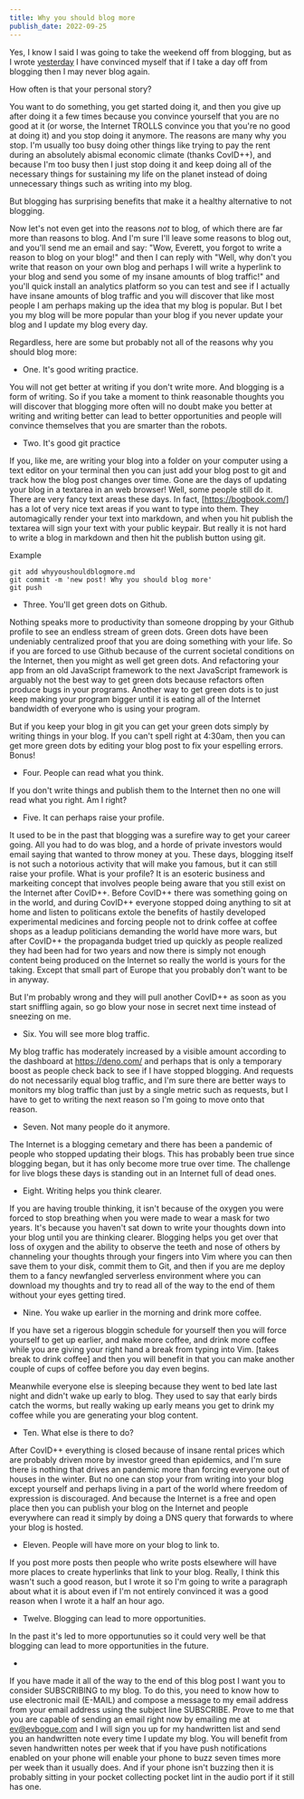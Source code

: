 ```yaml
---
title: Why you should blog more
publish_date: 2022-09-25
---
```


Yes, I know I said I was going to take the weekend off from blogging, but as I wrote [yesterday](..surpriseblogpost) I have convinced myself that if I take a day off from blogging then I may never blog again.

How often is that your personal story? 

You want to do something, you get started doing it, and then you give up after doing it a few times because you convince yourself that you are no good at it (or worse, the Internet TROLLS convince you that you're no good at doing it) and you stop doing it anymore. The reasons are many why you stop. I'm usually too busy doing other things like trying to pay the rent during an absolutely abismal economic climate (thanks CovID++), and because I'm too busy then I just stop doing it and keep doing all of the necessary things for sustaining my life on the planet instead of doing unnecessary things such as writing into my blog.

But blogging has surprising benefits that make it a healthy alternative to not blogging. 

Now let's not even get into the reasons _not_ to blog, of which there are far more than reasons to blog. And I'm sure I'll leave some reasons to blog out, and you'll send me an email and say: "Wow, Everett, you forgot to write a reason to blog on your blog!" and then I can reply with "Well, why don't you write that reason on your own blog and perhaps I will write a hyperlink to your blog and send you some of my insane amounts of blog traffic!" and you'll quick install an analytics platform so you can test and see if I actually have insane amounts of blog traffic and you will discover that like most people I am perhaps making up the idea that my blog is popular. But I bet you my blog will be more popular than your blog if you never update your blog and I update my blog every day.

Regardless, here are some but probably not all of the reasons why you should blog more:

+ One. It's good writing practice.

You will not get better at writing if you don't write more. And blogging is a form of writing. So if you take a moment to think reasonable thoughts you will discover that blogging more often will no doubt make you better at writing and writing better can lead to better opportunities and people will convince themselves that you are smarter than the robots.

+ Two. It's good git practice

If you, like me, are writing your blog into a folder on your computer using a text editor on your terminal then you can just add your blog post to git and track how the blog post changes over time. Gone are the days of updating your blog in a textarea in an web browser! Well, some people still do it. There are very fancy text areas these days. In fact, [https://bogbook.com/] has a lot of very nice text areas if you want to type into them. They automagically render your text into markdown, and when you hit publish the textarea will sign your text with your public keypair. But really it is not hard to write a blog in markdown and then hit the publish button using git.

Example
```
git add whyyoushouldblogmore.md
git commit -m 'new post! Why you should blog more'
git push
``` 

+ Three. You'll get green dots on Github.

Nothing speaks more to productivity than someone dropping by your Github profile to see an endless stream of green dots. Green dots have been undeniably centralized proof that you are doing something with your life. So if you are forced to use Github because of the current societal conditions on the Internet, then you might as well get green dots. And refactoring your app from an old JavaScript framework to the next JavaScript framework is arguably not the best way to get green dots because refactors often produce bugs in your programs. Another way to get green dots is to just keep making your program bigger until it is eating all of the Internet bandwidth of everyone who is using your program. 

But if you keep your blog in git you can get your green dots simply by writing things in your blog. If you can't spell right at 4:30am, then you can get more green dots by editing your blog post to fix your espelling errors. Bonus!

+ Four. People can read what you think.

If you don't write things and publish them to the Internet then no one will read what you right. Am I right?

+ Five. It can perhaps raise your profile.

It used to be in the past that blogging was a surefire way to get your career going. All you had to do was blog, and a horde of private investors would email saying that wanted to throw money at you. These days, blogging itself is not such a notorious activity that will make you famous, but it can still raise your profile. What is your profile? It is an esoteric business and markeiting concept that involves people being aware that you still exist on the Internet after CovID++. Before CovID++ there was something going on in the world, and during CovID++ everyone stopped doing anything to sit at home and listen to politicans extole the benefits of hastily developed experimental medicines and forcing people not to drink coffee at coffee shops as a leadup politicians demanding the world have more wars, but after CovID++ the propaganda budget tried up quickly as people realized they had been had for two years and now there is simply not enough content being produced on the Internet so really the world is yours for the taking. Except that small part of Europe that you probably don't want to be in anyway.

But I'm probably wrong and they will pull another CovID++ as soon as you start sniffling again, so go blow your nose in secret next time instead of sneezing on me.

+ Six. You will see more blog traffic.

My blog traffic has moderately increased by a visible amount according to the dashboard at https://deno.com/ and perhaps that is only a temporary boost as people check back to see if I have stopped blogging. And requests do not necessarily equal blog traffic, and I'm sure there are better ways to monitors my blog traffic than just by a single metric such as requests, but I have to get to writing the next reason so I'm going to move onto that reason.

+ Seven. Not many people do it anymore.

The Internet is a blogging cemetary and there has been a pandemic of people who stopped updating their blogs. This has probably been true since blogging began, but it has only become more true over time. The challenge for live blogs these days is standing out in an Internet full of dead ones.

+ Eight. Writing helps you think clearer. 

If you are having trouble thinking, it isn't because of the oxygen you were forced to stop breathing when you were made to wear a mask for two years. It's because you haven't sat down to write your thoughts down into your blog until you are thinking clearer. Blogging helps you get over that loss of oxygen and the ability to observe the teeth and nose of others by channeling your thoughts through your fingers into Vim where you can then save them to your disk, commit them to Git, and then if you are me deploy them to a fancy newfangled serverless environment where you can download my thoughts and try to read all of the way to the end of them without your eyes getting tired.

+ Nine. You wake up earlier in the morning and drink more coffee.

If you have set a rigerous bloggin schedule for yourself then you will force yourself to get up earlier, and make more coffee, and drink more coffee while you are giving your right hand a break from typing into Vim. [takes break to drink coffee] and then you will benefit in that you can make another couple of cups of coffee before you day even begins. 

Meanwhile everyone else is sleeping because they went to bed late last night and didn't wake up early to blog. They used to say that early birds catch the worms, but really waking up early means you get to drink my coffee while you are generating your blog content.

+ Ten. What else is there to do?

After CovID++ everything is closed because of insane rental prices which are probably driven more by investor greed than epidemics, and I'm sure there is nothing that drives an pandemic more than forcing everyone out of houses in the winter. But no one can stop your from writing into your blog except yourself and perhaps living in a part of the world where freedom of expression is discouraged. And because the Internet is a free and open place then you can publish your blog on the Internet and people everywhere can read it simply by doing a DNS query that forwards to where your blog is hosted.

+ Eleven. People will have more on your blog to link to.

If you post more posts then people who write posts elsewhere will have more places to create hyperlinks that link to your blog. Really, I think this wasn't such a good reason, but I wrote it so I'm going to write a paragraph about what it is about even if I'm not entirely convinced it was a good reason when I wrote it a half an hour ago.

+ Twelve. Blogging can lead to more opportunities.

In the past it's led to more opportunuties so it could very well be that blogging can lead to more opportunities in the future. 

+ 

If you have made it all of the way to the end of this blog post I want you to consider SUBSCRIBING to my blog. To do this, you need to know how to use electronic mail (E-MAIL) and compose a message to my email address from your email address using the subject line SUBSCRIBE. Prove to me that you are capable of sending an email right now by emailing me at [ev@evbogue.com](mailto:ev@evbogue.com) and I will sign you up for my handwritten list and send you an handwritten note every time I update my blog. You will benefit from seven handwritten notes per week that if you have push notifications enabled on your phone will enable your phone to buzz seven times more per week than it usually does. And if your phone isn't buzzing then it is probably sitting in your pocket collecting pocket lint in the audio port if it still has one. 
